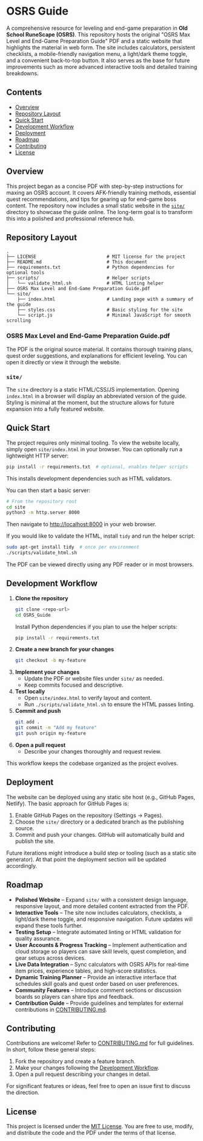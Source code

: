 # OSRS Guide

A comprehensive resource for leveling and end-game preparation in **Old School RuneScape (OSRS)**. This repository hosts the original "OSRS Max Level and End-Game Preparation Guide" PDF and a static website that highlights the material in web form. The site includes calculators, persistent checklists, a mobile-friendly navigation menu, a light/dark theme toggle, and a convenient back-to-top button. It also serves as the base for future improvements such as more advanced interactive tools and detailed training breakdowns.

## Contents

- [Overview](#overview)
- [Repository Layout](#repository-layout)
- [Quick Start](#quick-start)
- [Development Workflow](#development-workflow)
- [Deployment](#deployment)
- [Roadmap](#roadmap)
- [Contributing](#contributing)
- [License](#license)

## Overview

This project began as a concise PDF with step-by-step instructions for maxing an OSRS account. It covers AFK-friendly training methods, essential quest recommendations, and tips for gearing up for end-game boss content. The repository now includes a small static website in the [`site/`](site/) directory to showcase the guide online. The long-term goal is to transform this into a polished and professional reference hub.

## Repository Layout

```
.
├── LICENSE                          # MIT license for the project
├── README.md                        # This document
├── requirements.txt                 # Python dependencies for optional tools
├── scripts/                         # Helper scripts
│   └── validate_html.sh             # HTML linting helper
├── OSRS Max Level and End-Game Preparation Guide.pdf
└── site/
    ├── index.html                   # Landing page with a summary of the guide
    ├── styles.css                   # Basic styling for the site
    └── script.js                    # Minimal JavaScript for smooth scrolling
```

### OSRS Max Level and End-Game Preparation Guide.pdf
The PDF is the original source material. It contains thorough training plans, quest order suggestions, and explanations for efficient leveling. You can open it directly or view it through the website.

### `site/`
The `site` directory is a static HTML/CSS/JS implementation. Opening `index.html` in a browser will display an abbreviated version of the guide. Styling is minimal at the moment, but the structure allows for future expansion into a fully featured website.

## Quick Start

The project requires only minimal tooling. To view the website locally, simply open `site/index.html` in your browser. You can optionally run a lightweight HTTP server:

```bash
pip install -r requirements.txt  # optional, enables helper scripts
```

This installs development dependencies such as HTML validators.

You can then start a basic server:

```bash
# From the repository root
cd site
python3 -m http.server 8000
```

Then navigate to <http://localhost:8000> in your web browser.

If you would like to validate the HTML, install `tidy` and run the helper script:

```bash
sudo apt-get install tidy  # once per environment
./scripts/validate_html.sh
```

The PDF can be viewed directly using any PDF reader or in most browsers.

## Development Workflow

1. **Clone the repository**
   ```bash
   git clone <repo-url>
   cd OSRS_Guide
   ```
   Install Python dependencies if you plan to use the helper scripts:
   ```bash
   pip install -r requirements.txt
   ```
2. **Create a new branch for your changes**
   ```bash
   git checkout -b my-feature
   ```
3. **Implement your changes**
   - Update the PDF or website files under `site/` as needed.
   - Keep commits focused and descriptive.
4. **Test locally**
   - Open `site/index.html` to verify layout and content.
   - Run `./scripts/validate_html.sh` to ensure the HTML passes linting.
5. **Commit and push**
   ```bash
   git add .
   git commit -m "Add my feature"
   git push origin my-feature
   ```
6. **Open a pull request**
   - Describe your changes thoroughly and request review.

This workflow keeps the codebase organized as the project evolves.

## Deployment

The website can be deployed using any static site host (e.g., GitHub Pages, Netlify). The basic approach for GitHub Pages is:

1. Enable GitHub Pages on the repository (Settings → Pages).
2. Choose the `site/` directory or a dedicated branch as the publishing source.
3. Commit and push your changes. GitHub will automatically build and publish the site.

Future iterations might introduce a build step or tooling (such as a static site generator). At that point the deployment section will be updated accordingly.

## Roadmap

- **Polished Website** – Expand `site/` with a consistent design language, responsive layout, and more detailed content extracted from the PDF.
- **Interactive Tools** – The site now includes calculators, checklists, a light/dark theme toggle, and responsive navigation. Future updates will expand these tools further.
- **Testing Setup** – Integrate automated linting or HTML validation for quality assurance.
- **User Accounts & Progress Tracking** – Implement authentication and cloud storage so players can save skill levels, quest completion, and gear setups across devices.
- **Live Data Integration** – Sync calculators with OSRS APIs for real-time item prices, experience tables, and high-score statistics.
- **Dynamic Training Planner** – Provide an interactive interface that schedules skill goals and quest order based on user preferences.
- **Community Features** – Introduce comment sections or discussion boards so players can share tips and feedback.
- **Contribution Guide** – Provide guidelines and templates for external contributions in [CONTRIBUTING.md](CONTRIBUTING.md).

## Contributing

Contributions are welcome! Refer to [CONTRIBUTING.md](CONTRIBUTING.md) for full guidelines. In short, follow these general steps:

1. Fork the repository and create a feature branch.
2. Make your changes following the [Development Workflow](#development-workflow).
3. Open a pull request describing your changes in detail.

For significant features or ideas, feel free to open an issue first to discuss the direction.

## License

This project is licensed under the [MIT License](LICENSE). You are free to use, modify, and distribute the code and the PDF under the terms of that license.

